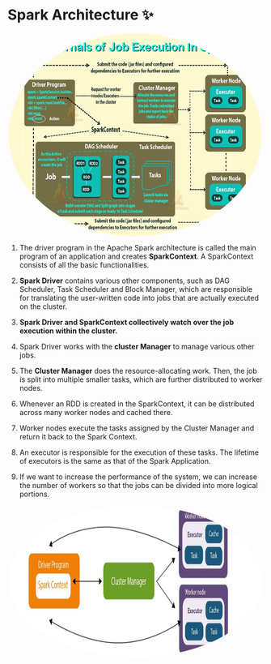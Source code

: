 # Spark Architecture ✨

<div align="center">
<img align="center" alt="spark" src="https://github.com/urja2001/Databricks-Complete-Notes-HandsOn/blob/757cc322b1305084c643da90fda25d16eae9c97a/Chapter%200%20-%20Architecture%20of%20Spark/pics/SparkArchitecture_1.jpg" width="500" height="400" style="border-radius:50%">
</div>

1. The driver program in the Apache Spark architecture is called the main program of an application and creates <b>SparkContext</b>. A SparkContext consists of all the basic functionalities. <br>

2. <b>Spark Driver</b> contains various other components, such as DAG Scheduler, Task Scheduler and Block Manager, which are responsible for translating the user-written code into jobs that are actually executed on the cluster.<br>

3. <b>Spark Driver and SparkContext collectively watch over the job execution within the cluster.</b> <br>

4. Spark Driver works with the <b>cluster Manager</b> to manage various other jobs.
   
6. The <b>Cluster Manager</b> does the resource-allocating work. Then, the job is split into multiple smaller tasks, which are further distributed to worker nodes.<br>

7. Whenever an RDD is created in the SparkContext, it can be distributed across many worker nodes and cached there.<br>
8. Worker nodes execute the tasks assigned by the Cluster Manager and return it back to the Spark Context.<br>

9. An executor is responsible for the execution of these tasks. The lifetime of executors is the same as that of the Spark Application. <br>
10. If we want to increase the performance of the system, we can increase the number of workers so that the jobs can be divided into more logical portions.<br>

<div align="center">
<img align="center" alt="spark" src="https://github.com/urja2001/Databricks-Complete-Notes-HandsOn/blob/9a9aa6d73642e738a968dedd57c2612d4fc8822a/Chapter%200%20-%20Architecture%20of%20Spark/pics/SparkArchitecture_2.jpg" width="600" height="300" style="border-radius:50%">
</div>
